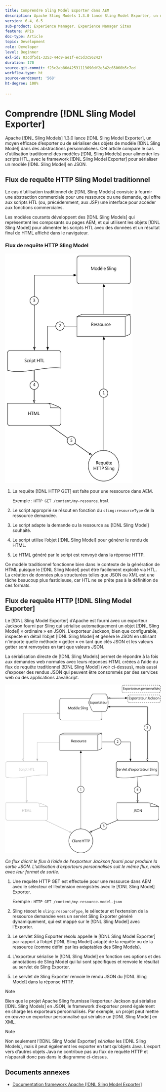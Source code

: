 ```yaml
---
title: Comprendre Sling Model Exporter dans AEM
description: Apache Sling Models 1.3.0 lance Sling Model Exporter, un moyen efficace d’exporter ou de sérialiser des objets de modèle Sling Model dans des abstractions personnalisées. Cet article compare le cas d’utilisation traditionnel des modèles Sling pour alimenter les scripts HTL, avec le framework Sling Model Exporter pour sérialiser un modèle Sling Model en JSON.
version: 6.4, 6.5
sub-product: Experience Manager, Experience Manager Sites
feature: APIs
doc-type: Article
topic: Development
role: Developer
level: Beginner
exl-id: 03cdf5d1-3253-44c9-ae1f-ec5d3c562427
duration: 170
source-git-commit: f23c2ab86d42531113690df2e342c65060b5c7cd
workflow-type: ht
source-wordcount: '568'
ht-degree: 100%

---
```


# Comprendre [!DNL Sling Model Exporter]

Apache [!DNL Sling Models] 1.3.0 lance [!DNL Sling Model Exporter], un moyen efficace d’exporter ou de sérialiser des objets de modèle [!DNL Sling Model] dans des abstractions personnalisées. Cet article compare le cas d’utilisation traditionnel des modèles [!DNL Sling Models] pour alimenter les scripts HTL, avec le framework [!DNL Sling Model Exporter] pour sérialiser un modèle [!DNL Sling Model] en JSON.

## Flux de requête HTTP Sling Model traditionnel

Le cas d’utilisation traditionnel de [!DNL Sling Models] consiste à fournir une abstraction commerciale pour une ressource ou une demande, qui offre aux scripts HTL (ou, précédemment, aux JSP) une interface pour accéder aux fonctions commerciales.

Les modèles courants développent des [!DNL Sling Models] qui représentent les composants ou pages AEM, et qui utilisent les objets [!DNL Sling Model] pour alimenter les scripts HTL avec des données et un résultat final de HTML affiché dans le navigateur.

### Flux de requête HTTP Sling Model

![Flux de requête Sling Model.](./assets/understand-sling-model-exporter/sling-model-request-flow.png)

1. La requête [!DNL HTTP GET] est faite pour une ressource dans AEM.

   Exemple : `HTTP GET /content/my-resource.html`

1. Le script approprié se résout en fonction du `sling:resourceType` de la ressource demandée.

1. Le script adapte la demande ou la ressource au [!DNL Sling Model] souhaité.

1. Le script utilise l’objet [!DNL Sling Model] pour générer le rendu de HTML.

1. Le HTML généré par le script est renvoyé dans la réponse HTTP.

Ce modèle traditionnel fonctionne bien dans le contexte de la génération de HTML puisque le [!DNL Sling Model] peut être facilement exploité via HTL. La création de données plus structurées telles que JSON ou XML est une tâche beaucoup plus fastidieuse, car HTL ne se prête pas à la définition de ces formats.

## Flux de requête HTTP [!DNL Sling Model Exporter]

Le [!DNL Sling Model Exporter] d’Apache est fourni avec un exporteur Jackson fourni par Sling qui sérialise automatiquement un objet [!DNL Sling Model] « ordinaire » en JSON. L’exporteur Jackson, bien que configurable, inspecte en détail l’objet [!DNL Sling Model] et génère le JSON en utilisant n’importe quelle méthode « getter » en tant que clés JSON et les valeurs getter sont renvoyées en tant que valeurs JSON.

La sérialisation directe de [!DNL Sling Models] permet de répondre à la fois aux demandes web normales avec leurs réponses HTML créées à l’aide du flux de requête traditionnel [!DNL Sling Model] (voir ci-dessus), mais aussi d’exposer des rendus JSON qui peuvent être consommés par des services web ou des applications JavaScript.

![Flux de requête HTTP Sling Model Exporter.](./assets/understand-sling-model-exporter/sling-model-exporter-request-flow.png)

*Ce flux décrit le flux à l’aide de l’exporteur Jackson fourni pour produire la sortie JSON. L’utilisation d’exporteurs personnalisés suit le même flux, mais avec leur format de sortie.*

1. Une requête HTTP GET est effectuée pour une ressource dans AEM avec le sélecteur et l’extension enregistrés avec le [!DNL Sling Model] Exporter.

   Exemple : `HTTP GET /content/my-resource.model.json`

1. Sling résout le `sling:resourceType`, le sélecteur et l’extension de la ressource demandée vers un servlet Sling Exporter généré dynamiquement, qui est mappé sur le [!DNL Sling Model] avec l’Exporter.
1. Le servlet Sling Exporter résolu appelle le [!DNL Sling Model Exporter] par rapport à l’objet [!DNL Sling Model] adapté de la requête ou de la ressource (comme défini par les adaptables des Sling Models).
1. L’exporteur sérialise le [!DNL Sling Model] en fonction ses options et des annotations de Sling Model qui lui sont spécifiques et renvoie le résultat au servlet de Sling Exporter.
1. Le servlet de Sling Exporter renvoie le rendu JSON du [!DNL Sling Model] dans la réponse HTTP.

>[!NOTE]
>
>Bien que le projet Apache Sling fournisse l’exporteur Jackson qui sérialise [!DNL Sling Models] en JSON, le framework d’exporteur prend également en charge les exporteurs personnalisés. Par exemple, un projet peut mettre en œuvre un exporteur personnalisé qui sérialise un [!DNL Sling Model] en XML.

>[!NOTE]
>
>Non seulement l’[!DNL Sling Model Exporter] *sérialise* les [!DNL Sling Models], mais il peut également les exporter en tant qu’objets Java. L’export vers d’autres objets Java ne contribue pas au flux de requête HTTP et n’apparaît donc pas dans le diagramme ci-dessus.

## Documents annexes

* [Documentation framework Apache [!DNL Sling Model Exporter] ](https://sling.apache.org/documentation/bundles/models.html#exporter-framework-since-130)
